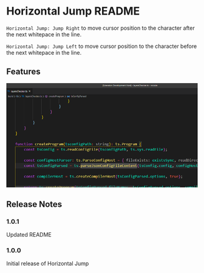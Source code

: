 # Horizontal Jump README

`Horizontal Jump: Jump Right` to move cursor position to the character after the next whitepace in the line.

`Horizontal Jump: Jump Left` to move cursor position to the character before the next whitepace in the line.

## Features

![feature](docs/feature.gif?raw=true "feature")

## Release Notes

### 1.0.1

Updated README

### 1.0.0

Initial release of Horizontal Jump
